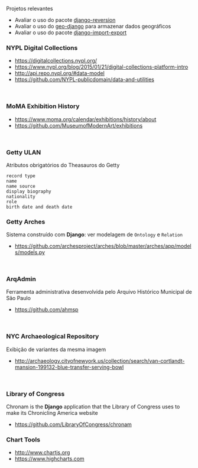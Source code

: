 Projetos relevantes

* Avaliar o uso do pacote [django-reversion](https://github.com/etianen/django-reversion)
* Avaliar o uso do [geo-django](https://docs.djangoproject.com/en/2.0/ref/contrib/gis/) para armazenar dados geográficos
* Avaliar o uso do pacote [django-import-export](https://github.com/django-import-export/django-import-export)


### NYPL Digital Collections
* https://digitalcollections.nypl.org/
* https://www.nypl.org/blog/2015/01/21/digital-collections-platform-intro
* http://api.repo.nypl.org/#data-model
* https://github.com/NYPL-publicdomain/data-and-utilities

&nbsp;

### MoMA Exhibition History
* https://www.moma.org/calendar/exhibitions/history/about
* https://github.com/MuseumofModernArt/exhibitions

&nbsp;

### Getty ULAN

Atributos obrigatórios do Theasauros do Getty

```
record type
name
name source
display biography
nationality
role
birth date and death date
```


### Getty Arches

Sistema construído com **Django**: ver modelagem de `Ontology` e `Relation`

* https://github.com/archesproject/arches/blob/master/arches/app/models/models.py

&nbsp;

### ArqAdmin

Ferramenta administrativa desenvolvida pelo Arquivo Histórico Municipal de São Paulo

* https://github.com/ahmsp

&nbsp;


### NYC Archaeological Repository

Exibição de variantes da mesma imagem

* http://archaeology.cityofnewyork.us/collection/search/van-cortlandt-mansion-199132-blue-transfer-serving-bowl

&nbsp;

### Library of Congress

Chronam is the **Django** application that the Library of Congress uses to make its Chronicling America website

* https://github.com/LibraryOfCongress/chronam

### Chart Tools
* http://www.chartjs.org
* https://www.highcharts.com
